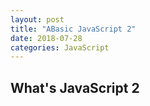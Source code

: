 ```yaml
---
layout: post
title: "ABasic JavaScript 2"
date: 2018-07-28
categories: JavaScript
---
```


## What's JavaScript 2
